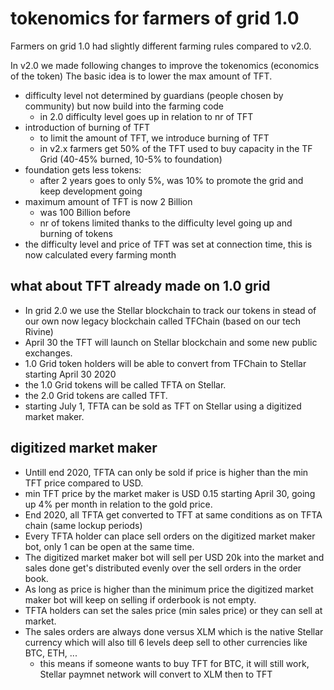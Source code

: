 # tokenomics for farmers of grid 1.0

Farmers on grid 1.0 had slightly different farming rules compared to v2.0.

In v2.0 we made following changes to improve the tokenomics (economics of the token)
The basic idea is to lower the max amount of TFT.

- difficulty level not determined by guardians (people chosen by community) but now build into the farming code
    - in 2.0 difficulty level goes up in relation to nr of TFT
- introduction of burning of TFT
    - to limit the amount of TFT, we introduce burning of TFT
    - in v2.x farmers get 50% of the TFT used to buy capacity in the TF Grid (40-45% burned, 10-5% to foundation)
- foundation gets less tokens: 
    - after 2 years goes to only 5%, was 10% to promote the grid and keep development going
- maximum amount of TFT is now 2 Billion 
    - was 100 Billion before
    - nr of tokens limited thanks to the difficulty level going up and burning of tokens
- the difficulty level and price of TFT was set at connection time, this is now calculated every farming month

## what about TFT already made on 1.0 grid

- In grid 2.0 we use the Stellar blockchain to track our tokens in stead of our own now legacy blockchain called TFChain (based on our tech Rivine)
- April 30 the TFT will launch on Stellar blockchain and some new public exchanges.
- 1.0 Grid token holders will be able to convert from TFChain to Stellar starting April 30 2020
- the 1.0 Grid tokens will be called TFTA on Stellar.
- the 2.0 Grid tokens are called TFT.
- starting July 1, TFTA can be sold as TFT on Stellar using a digitized market maker.

## digitized market maker

- Untill end 2020, TFTA can only be sold if price is higher than the min TFT price compared to USD.
- min TFT price by the market maker is USD 0.15 starting April 30, going up 4% per month in relation to the gold price.
- End 2020, all TFTA get converted to TFT at same conditions as on TFTA chain (same lockup periods)
- Every TFTA holder can place sell orders on the digitized market maker bot, only 1 can be open at the same time.
- The digitized market maker bot will sell per USD 20k into the market and sales done get's distributed evenly over the sell orders in the order book.
- As long as price is higher than the minimum price the digitized market maker bot will keep on selling if orderbook is not empty.
- TFTA holders can set the sales price (min sales price) or they can sell at market.
- The sales orders are always done versus XLM which is the native Stellar currency which will also till 6 levels deep sell to other currencies like BTC, ETH, ...
    - this means if someone wants to buy TFT for BTC, it will still work, Stellar paymnet network will convert to XLM then to TFT
    
